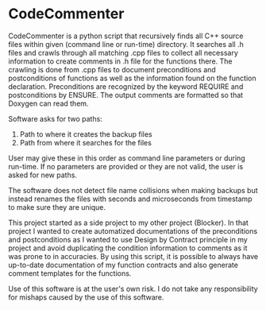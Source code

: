 # CodeCommenter

CodeCommenter is a python script that recursively finds all C++ source files within given (command line or run-time) directory. It searches all .h files and crawls through all matching .cpp files to collect all necessary information to create comments in .h file for the functions there. The crawling is done from .cpp files to document preconditions and postconditions of functions as well as the information found on the function declaration. Preconditions are recognized by the keyword REQUIRE and postconditions by ENSURE. The output comments are formatted so that Doxygen can read them.

Software asks for two paths:   
   1. Path to where it creates the backup files    
   2. Path from where it searches for the files    

User may give these in this order as command line parameters or during run-time. If no parameters are provided or they are not valid, the user is asked for new paths.

The software does not detect file name collisions when making backups but instead renames the files with seconds and microseconds from timestamp to make sure they are unique.

This project started as a side project to my other project (Blocker). In that project I wanted to create automatized documentations of the preconditions and postconditions as I wanted to use Design by Contract principle in my project and avoid duplicating the condition information to comments as it was prone to in accuracies. By using this script, it is possible to always have up-to-date documentation of my function contracts and also generate comment templates for the functions.

Use of this software is at the user's own risk. I do not take any responsibility for mishaps caused by the use of this software.